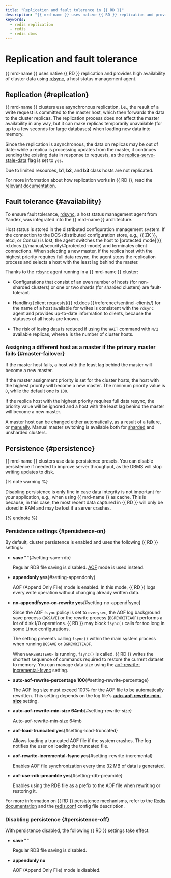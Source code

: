 ```yaml
---
title: "Replication and fault tolerance in {{ RD }}"
description: "{{ mrd-name }} uses native {{ RD }} replication and provides high availability of cluster data using {{ RD }} Sentinel."
keywords:
  - redis replication
  - redis
  - redis dbms
---
```


# Replication and fault tolerance

{{ mrd-name }} uses native {{ RD }} replication and provides high availability of cluster data using [rdsync](https://github.com/yandex/rdsync), a host status management agent.

## Replication {#replication}

{{ mrd-name }} clusters use asynchronous replication, i.e., the result of a write request is committed to the master host, which then forwards the data to the cluster replicas. The replication process does not affect the master availability in any way, but it can make replicas temporarily unavailable (for up to a few seconds for large databases) when loading new data into memory.

Since the replication is asynchronous, the data on replicas may be out of date: while a replica is processing updates from the master, it continues sending the existing data in response to requests, as the [replica-serve-stale-data](http://download.redis.io/redis-stable/redis.conf) flag is set to `yes`.


Due to limited resources, **b1**, **b2**, and **b3** class hosts are not replicated.



For more information about how replication works in {{ RD }}, read the [relevant documentation](https://redis.io/topics/replication).

## Fault tolerance {#availability}

To ensure fault tolerance, [rdsync](https://github.com/yandex/rdsync), a host status management agent from Yandex, was integrated into the {{ mrd-name }} architecture.

Host status is stored in the distributed configuration management system. If the connection to the DCS (distributed configuration store, e.g., {{ ZK }}, etcd, or Consul) is lost, the agent switches the host to [protected mode]({{ rd.docs }}/manual/security/#protected-mode) and terminates client connections. When selecting a new master, if the replica host with the highest priority requires full data resync, the agent stops the replication process and selects a host with the least lag behind the master.

Thanks to the `rdsync` agent running in a {{ mrd-name }} cluster:

* Configurations that consist of an even number of hosts (for non-sharded clusters) or one or two shards (for sharded clusters) are fault-tolerant.

* Handling [client requests]({{ rd.docs }}/reference/sentinel-clients/) for the name of a host available for writes is consistent with the `rdsync` agent and provides up-to-date information to clients, because the statuses of all hosts are known.

* The risk of losing data is reduced if using the `WAIT` command with `N/2` available replicas, where `N` is the number of cluster hosts.

### Assigning a different host as a master if the primary master fails {#master-failover}

If the master host fails, a host with the least lag behind the master will become a new master.

If the master assignment priority is set for the cluster hosts, the host with the highest priority will become a new master. The minimum priority value is `0`, while the default one is `100`.

If the replica host with the highest priority requires full data resync, the priority value will be ignored and a host with the least lag behind the master will become a new master.

A master host can be changed either automatically, as a result of a failure, or [manually](../operations/failover.md). Manual master switching is available both for [sharded](./sharding.md#failover) and unsharded clusters.

## Persistence {#persistence}

{{ mrd-name }} clusters use data persistence presets. You can disable persistence if needed to improve server throughput, as the DBMS will stop writing updates to disk.

{% note warning %}

Disabling persistence is only fine in case data integrity is not important for your application, e.g., when using {{ mrd-name }} as cache. This is because, in this case, the most recent data captured in {{ RD }} will only be stored in RAM and may be lost if a server crashes.

{% endnote %}

### Persistence settings {#persistence-on}

By default, cluster persistence is enabled and uses the following {{ RD }} settings:

* **save ""**{#setting-save-rdb}

   Regular RDB file saving is disabled. [AOF](#setting-appendonly) mode is used instead.

* **appendonly yes**{#setting-appendonly}

   AOF (Append Only File) mode is enabled. In this mode, {{ RD }} logs every write operation without changing already written data.

* **no-appendfsync-on-rewrite yes**{#setting-no-appendfsync}

   Since the AOF `fsync` policy is set to `everysec`, the AOF log background save process (`BGSAVE`) or the rewrite process (`BGREWRITEAOF`) performs a lot of disk I/O operations. {{ RD }} may block `fsync()` calls for too long in some Linux configurations.

   The setting prevents calling `fsync()` within the main system process when running `BGSAVE` or `BGREWRITEAOF`.

   When `BGREWRITEAOF` is running, `fsync()` is called. {{ RD }} writes the shortest sequence of commands required to restore the current dataset to memory. You can manage data size using the [aof-rewrite-incremental-fsync](#setting-rewrite-incremental) setting.

* **auto-aof-rewrite-percentage 100**{#setting-rewrite-percentage}

   The AOF log size must exceed 100% for the AOF file to be automatically rewritten. This setting depends on the log file's [**auto-aof-rewrite-min-size**](#setting-rewrite-size) setting.

* **auto-aof-rewrite-min-size 64mb**{#setting-rewrite-size}

   Auto-aof-rewrite-min-size 64mb

* **aof-load-truncated yes**{#setting-load-truncated}

   Allows loading a truncated AOF file if the system crashes. The log notifies the user on loading the truncated file.

* **aof-rewrite-incremental-fsync yes**{#setting-rewrite-incremental}

   Enables AOF file synchronization every time 32 MB of data is generated.

* **aof-use-rdb-preamble yes**{#setting-rdb-preamble}

   Enables using the RDB file as a prefix to the AOF file when rewriting or restoring it.

For more information on {{ RD }} persistence mechanisms, refer to the [Redis documentation](https://redis.io/topics/persistence) and the [redis.conf](https://github.com/redis/redis/blob/6.0/redis.conf) config file description.

### Disabling persistence {#persistence-off}

With persistence disabled, the following {{ RD }} settings take effect:

* **save ""**

   Regular RDB file saving is disabled.

* **appendonly no**

   AOF (Append Only File) mode is disabled.
